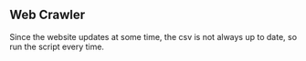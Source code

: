 ## Web Crawler
Since the website updates at some time, the csv is not always up to date, so run the script every time.

